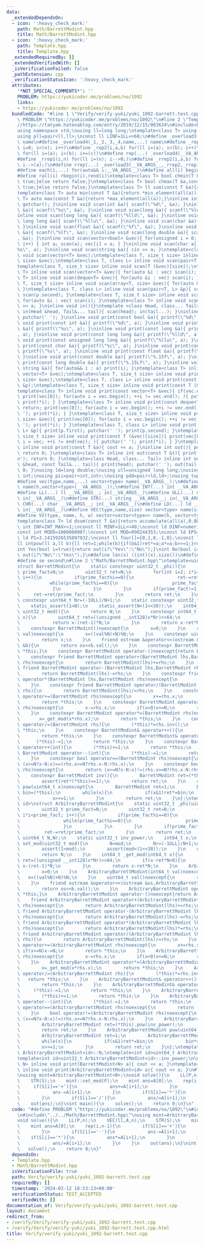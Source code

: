 ```yaml
---
data:
  _extendedDependsOn:
  - icon: ':heavy_check_mark:'
    path: Math/BarrettModint.hpp
    title: Math/BarrettModint.hpp
  - icon: ':heavy_check_mark:'
    path: Template.hpp
    title: Template.hpp
  _extendedRequiredBy: []
  _extendedVerifiedWith: []
  _isVerificationFailed: false
  _pathExtension: cpp
  _verificationStatusIcon: ':heavy_check_mark:'
  attributes:
    '*NOT_SPECIAL_COMMENTS*': ''
    PROBLEM: https://yukicoder.me/problems/no/1092
    links:
    - https://yukicoder.me/problems/no/1092
  bundledCode: "#line 1 \"Verify/verify-yuki/yuki_1092-barrett.test.cpp\"\n#define\
    \ PROBLEM \"https://yukicoder.me/problems/no/1092\"\n#line 2 \"Template.hpp\"\n\
    //https://tatyam.hatenablog.com/entry/2019/12/15/003634\n#include<bits/stdc++.h>\n\
    using namespace std;\nusing ll=long long;\ntemplate<class T> using pq=priority_queue<T,vector<T>,greater<T>>;\n\
    using pll=pair<ll,ll>;\nconst ll LINF=1LL<<60;\n#define _overload3(_1,_2,_3,name,...)\
    \ name\n#define _overload4(_1,_2,_3,_4,name,...) name\n#define _rep1(i,n) for(ll\
    \ i=0; i<(n); i++)\n#define _rep2(i,a,b) for(ll i=(a); i<(b); i++)\n#define _rep3(i,a,b,c)\
    \ for(ll i=(a); i<(b); i+=(c))\n#define rep(...) _overload4(__VA_ARGS__,_rep3,_rep2,_rep1)(__VA_ARGS__)\n\
    #define _rrep1(i,n) for(ll i=(n); i-->0;)\n#define _rrep2(i,a,b) for(ll i=(b);\
    \ i-->(a);)\n#define rrep(...) _overload3(__VA_ARGS__,_rrep2,_rrep1)(__VA_ARGS__)\n\
    #define each(i,...) for(auto&& i:__VA_ARGS__)\n#define all(i) begin(i),end(i)\n\
    #define rall(i) rbegin(i),rend(i)\ntemplate<class T> bool chmin(T &a,const T &b){if(a>b){a=b;return\
    \ true;}else return false;}\ntemplate<class T> bool chmax(T &a,const T &b){if(a<b){a=b;return\
    \ true;}else return false;}\ntemplate<class T> ll sum(const T &a){return accumulate(all(a),0LL);}\n\
    template<class T> auto min(const T &a){return *min_element(all(a));}\ntemplate<class\
    \ T> auto max(const T &a){return *max_element(all(a));}\ninline int scan(){ return\
    \ getchar(); }\ninline void scan(int &a){ scanf(\"%d\", &a); }\ninline void scan(unsigned\
    \ &a){ scanf(\"%u\", &a); }\ninline void scan(long &a){ scanf(\"%ld\", &a); }\n\
    inline void scan(long long &a){ scanf(\"%lld\", &a); }\ninline void scan(unsigned\
    \ long long &a){ scanf(\"%llu\", &a); }\ninline void scan(char &a){ cin >> a;\
    \ }\ninline void scan(float &a){ scanf(\"%f\", &a); }\ninline void scan(double\
    \ &a){ scanf(\"%lf\", &a); }\ninline void scan(long double &a){ scanf(\"%Lf\"\
    , &a); }\ninline void scan(vector<bool> &vec){ for(unsigned i = 0; i < vec.size();\
    \ i++) { int a; scan(a); vec[i] = a; } }\ninline void scan(char a[]){ scanf(\"\
    %s\", a); }\ninline void scan(string &a){ cin >> a; }\ntemplate<class T> inline\
    \ void scan(vector<T> &vec);\ntemplate<class T, size_t size> inline void scan(array<T,\
    \ size> &vec);\ntemplate<class T, class L> inline void scan(pair<T, L> &p);\n\
    template<class T, size_t size> inline void scan(T (&vec)[size]);\ntemplate<class\
    \ T> inline void scan(vector<T> &vec){ for(auto &i : vec) scan(i); }\ntemplate<class\
    \ T> inline void scan(deque<T> &vec){ for(auto &i : vec) scan(i); }\ntemplate<class\
    \ T, size_t size> inline void scan(array<T, size> &vec){ for(auto &i : vec) scan(i);\
    \ }\ntemplate<class T, class L> inline void scan(pair<T, L> &p){ scan(p.first);\
    \ scan(p.second); }\ntemplate<class T, size_t size> inline void scan(T (&vec)[size]){\
    \ for(auto &i : vec) scan(i); }\ntemplate<class T> inline void scan(T &a){ cin\
    \ >> a; }\ninline void in(){}\ntemplate <class Head, class... Tail> inline void\
    \ in(Head &head, Tail&... tail){ scan(head); in(tail...); }\ninline void print(){\
    \ putchar(' '); }\ninline void print(const bool &a){ printf(\"%d\", a); }\ninline\
    \ void print(const int &a){ printf(\"%d\", a); }\ninline void print(const unsigned\
    \ &a){ printf(\"%u\", a); }\ninline void print(const long &a){ printf(\"%ld\"\
    , a); }\ninline void print(const long long &a){ printf(\"%lld\", a); }\ninline\
    \ void print(const unsigned long long &a){ printf(\"%llu\", a); }\ninline void\
    \ print(const char &a){ printf(\"%c\", a); }\ninline void print(const char a[]){\
    \ printf(\"%s\", a); }\ninline void print(const float &a){ printf(\"%.15f\", a);\
    \ }\ninline void print(const double &a){ printf(\"%.15f\", a); }\ninline void\
    \ print(const long double &a){ printf(\"%.15Lf\", a); }\ninline void print(const\
    \ string &a){ for(auto&& i : a) print(i); }\ntemplate<class T> inline void print(const\
    \ vector<T> &vec);\ntemplate<class T, size_t size> inline void print(const array<T,\
    \ size> &vec);\ntemplate<class T, class L> inline void print(const pair<T, L>\
    \ &p);\ntemplate<class T, size_t size> inline void print(const T (&vec)[size]);\n\
    template<class T> inline void print(const vector<T> &vec){ if(vec.empty()) return;\
    \ print(vec[0]); for(auto i = vec.begin(); ++i != vec.end(); ){ putchar(' ');\
    \ print(*i); } }\ntemplate<class T> inline void print(const deque<T> &vec){ if(vec.empty())\
    \ return; print(vec[0]); for(auto i = vec.begin(); ++i != vec.end(); ){ putchar('\
    \ '); print(*i); } }\ntemplate<class T, size_t size> inline void print(const array<T,\
    \ size> &vec){ print(vec[0]); for(auto i = vec.begin(); ++i != vec.end(); ){ putchar('\
    \ '); print(*i); } }\ntemplate<class T, class L> inline void print(const pair<T,\
    \ L> &p){ print(p.first); putchar(' '); print(p.second); }\ntemplate<class T,\
    \ size_t size> inline void print(const T (&vec)[size]){ print(vec[0]); for(auto\
    \ i = vec; ++i != end(vec); ){ putchar(' '); print(*i); } }\ntemplate<class T>\
    \ inline void print(const T &a){ cout << a; }\ninline int out(){ putchar('\\n');\
    \ return 0; }\ntemplate<class T> inline int out(const T &t){ print(t); putchar('\\\
    n'); return 0; }\ntemplate<class Head, class... Tail> inline int out(const Head\
    \ &head, const Tail&... tail){ print(head); putchar(' '); out(tail...); return\
    \ 0; }\nusing ld=long double;\nusing ull=unsigned long long;\nusing uint=unsigned\
    \ int;\nusing pii=pair<int,int>;\nusing pdd=pair<ld,ld>;\nusing tuplis=array<ll,3>;\n\
    #define vec(type,name,...) vector<type> name(__VA_ARGS__);\n#define vv(type,name,h,...)vector<vector<type>>\
    \ name(h,vector<type>(__VA_ARGS__));\n#define INT(...) int __VA_ARGS__; in(__VA_ARGS__)\n\
    #define LL(...) ll __VA_ARGS__; in(__VA_ARGS__)\n#define ULL(...) ull __VA_ARGS__;\
    \ in(__VA_ARGS__)\n#define STR(...) string __VA_ARGS__; in(__VA_ARGS__)\n#define\
    \ CHR(...) char __VA_ARGS__; in(__VA_ARGS__)\n#define LD(...) ld __VA_ARGS__;\
    \ in(__VA_ARGS__)\n#define VEC(type,name,size) vector<type> name(size); in(name)\n\
    #define VV(type, name, h, w) vector<vector<type>> name(h, vector<type>(w)); in(name)\n\
    template<class T> ld dsum(const T &a){return accumulate(all(a),0.0L);}\nconst\
    \ int INF=INT_MAX>>1;\nconst ll MINF=1LL<<40;\nconst ld DINF=numeric_limits<ld>::infinity();\n\
    const int MODD=1000000007;\nconst int MOD=998244353;\nconst ld EPS=1e-9;\nconst\
    \ ld PI=3.1415926535897932;\nconst ll four[]={0,1,0,-1,0};\nconst ll eight[]={0,1,1,0,-1,-1,1,-1,0};\n\
    ll intpow(ll a,ll b){ll ret=1;while(b){if(b&1)ret*=a;a*=a;b>>=1;}return ret;}\n\
    int Yes(bool i=true){return out(i?\"Yes\":\"No\");}\nint No(bool i=true){return\
    \ out(i?\"No\":\"Yes\");}\n#define len(x) ((int)(x).size())\n#define fi first\n\
    #define se second\n#line 2 \"Math/BarrettModint.hpp\"\ntemplate<uint32_t N>\n\
    struct BarrettModint{\n    static constexpr uint32_t _phi(){\n        uint32_t\
    \ prime_fact=N;\n        uint32_t ret=N;\n        for(int i=2; i*i<prime_fact;\
    \ i++){\n            if(prime_fact%i==0){\n                ret-=ret/i;\n     \
    \           while(prime_fact%i==0){\n                    prime_fact/=i;\n    \
    \            }\n            }\n        }\n        if(prime_fact!=1){\n       \
    \     ret-=ret/prime_fact;\n        }\n        return ret;\n    }\n    static\
    \ constexpr uint64_t Nr=(-1ULL)/N+1;\n    static constexpr uint32_t inv_power=_phi()-1;\n\
    \    static_assert(1<N);\n    static_assert(N<(1<<30));\n    int64_t x;\n    constexpr\
    \ uint32_t mod(){\n        return N;\n    }\n    constexpr int64_t _get_mod(int64_t\
    \ x){\n        uint64_t ret=((unsigned __int128)x*Nr)>>64;\n        if(x-ret*N<0){\n\
    \            return x-(ret-1)*N;\n        }\n        return x-ret*N;\n    }\n\
    \    constexpr BarrettModint()noexcept{\n        x=0;\n    }\n    constexpr BarrettModint(int64_t\
    \ val)noexcept{\n        x=((val%N)+N)%N;\n    }\n    constexpr uint64_t val()noexcept{\n\
    \        return x;\n    }\n    friend ostream &operator<<(ostream &os,BarrettModint\
    \ &b){\n        return os<<b.val();\n    }\n    constexpr BarrettModint operator+()noexcept{return\
    \ *this;}\n    constexpr BarrettModint operator-()noexcept{return BarrettModint()-(*this);}\n\
    \    constexpr friend BarrettModint operator+(BarrettModint lhs,BarrettModint\
    \ rhs)noexcept{\n        return BarrettModint(lhs)+=rhs;\n    }\n    constexpr\
    \ friend BarrettModint operator-(BarrettModint lhs,BarrettModint rhs)noexcept{\n\
    \        return BarrettModint(lhs)-=rhs;\n    }\n    constexpr friend BarrettModint\
    \ operator*(BarrettModint lhs,BarrettModint rhs)noexcept{\n        return BarrettModint(lhs)*=rhs;\n\
    \    }\n    constexpr friend BarrettModint operator/(BarrettModint lhs,BarrettModint\
    \ rhs){\n        return BarrettModint(lhs)/=rhs;\n    }\n    constexpr BarrettModint\
    \ operator+=(BarrettModint rhs)noexcept{\n        x+=rhs.x;\n        if(x>=N)x-=N;\n\
    \        return *this;\n    }\n    constexpr BarrettModint operator-=(BarrettModint\
    \ rhs)noexcept{\n        x-=rhs.x;\n        if(x<0)x+=N;\n        return *this;\n\
    \    }\n    constexpr BarrettModint operator*=(BarrettModint rhs)noexcept{\n \
    \       x=_get_mod(x*rhs.x);\n        return *this;\n    }\n    constexpr BarrettModint\
    \ operator/=(BarrettModint rhs){\n        (*this)*=rhs.inv();\n        return\
    \ *this;\n    }\n    constexpr BarrettModint& operator++(){\n        (*this)+=1;\n\
    \        return *this;\n    }\n    constexpr BarrettModint& operator--(){\n  \
    \      (*this)-=1;\n        return *this;\n    }\n    constexpr BarrettModint\
    \ operator++(int){\n        (*this)+=1;\n        return *this;\n    }\n    constexpr\
    \ BarrettModint operator--(int){\n        (*this)-=1;\n        return *this;\n\
    \    }\n    constexpr bool operator==(BarrettModint rhs)noexcept{\n        return\
    \ (x>=N?x-N:x)==(rhs.x>=N?rhs.x-N:rhs.x);\n    }\n    constexpr bool operator!=(BarrettModint\
    \ rhs)noexcept{\n        return (x>=N?x-N:x)!=(rhs.x>=N?rhs.x-N:rhs.x);\n    }\n\
    \    constexpr BarrettModint inv(){\n        BarrettModint ret=(*this).pow(inv_power);\n\
    \        assert(ret*(*this)==1);\n        return ret;\n    }\n    constexpr BarrettModint\
    \ pow(uint64_t x)noexcept{\n        BarrettModint ret=1;\n        BarrettModint\
    \ bin=(*this);\n        while(x){\n            if(x&1)ret*=bin;\n            bin*=bin;\n\
    \            x>>=1;\n        }\n        return ret;\n    }\n};\ntemplate<int32_t\
    \ id>\nstruct ArbitraryBarrettModint{\n    static uint32_t _phi(uint32_t N){\n\
    \        uint32_t prime_fact=N;\n        uint32_t ret=N;\n        for(int i=2;\
    \ i*i<prime_fact; i++){\n            if(prime_fact%i==0){\n                ret-=ret/i;\n\
    \                while(prime_fact%i==0){\n                    prime_fact/=i;\n\
    \                }\n            }\n        }\n        if(prime_fact!=1){\n   \
    \         ret-=ret/prime_fact;\n        }\n        return ret;\n    }\n    static\
    \ uint64_t N,Nr;\n    static uint32_t inv_power;\n    int64_t x;\n    static void\
    \ set_mod(uint32_t mod){\n        N=mod;\n        Nr=(-1ULL)/N+1;\n        inv_power=_phi(N)-1;\n\
    \        assert(1<mod);\n        assert(mod<(1<<30));\n    }\n    uint32_t mod(){\n\
    \        return N;\n    }\n    int64_t _get_mod(int64_t x){\n        uint64_t\
    \ ret=((unsigned __int128)x*Nr)>>64;\n        if(x-ret*N<0){\n            return\
    \ x-(ret-1)*N;\n        }\n        return x-ret*N;\n    }\n    ArbitraryBarrettModint()noexcept{\n\
    \        x=0;\n    }\n    ArbitraryBarrettModint(int64_t val)noexcept{\n     \
    \   x=((val%N)+N)%N;\n    }\n    uint64_t val()noexcept{\n        return x;\n\
    \    }\n    friend ostream &operator<<(ostream &os,ArbitraryBarrettModint &b){\n\
    \        return os<<b.val();\n    }\n    ArbitraryBarrettModint operator+()noexcept{return\
    \ *this;}\n    ArbitraryBarrettModint operator-()noexcept{return ArbitraryBarrettModint()-(*this);}\n\
    \    friend ArbitraryBarrettModint operator+(ArbitraryBarrettModint lhs,ArbitraryBarrettModint\
    \ rhs)noexcept{\n        return ArbitraryBarrettModint(lhs)+=rhs;\n    }\n   \
    \ friend ArbitraryBarrettModint operator-(ArbitraryBarrettModint lhs,ArbitraryBarrettModint\
    \ rhs)noexcept{\n        return ArbitraryBarrettModint(lhs)-=rhs;\n    }\n   \
    \ friend ArbitraryBarrettModint operator*(ArbitraryBarrettModint lhs,ArbitraryBarrettModint\
    \ rhs)noexcept{\n        return ArbitraryBarrettModint(lhs)*=rhs;\n    }\n   \
    \ friend ArbitraryBarrettModint operator/(ArbitraryBarrettModint lhs,ArbitraryBarrettModint\
    \ rhs){\n        return ArbitraryBarrettModint(lhs)/=rhs;\n    }\n    ArbitraryBarrettModint\
    \ operator+=(ArbitraryBarrettModint rhs)noexcept{\n        x+=rhs.x;\n       \
    \ if(x>=N)x-=N;\n        return *this;\n    }\n    ArbitraryBarrettModint operator-=(ArbitraryBarrettModint\
    \ rhs)noexcept{\n        x-=rhs.x;\n        if(x<0)x+=N;\n        return *this;\n\
    \    }\n    ArbitraryBarrettModint operator*=(ArbitraryBarrettModint rhs)noexcept{\n\
    \        x=_get_mod(x*rhs.x);\n        return *this;\n    }\n    ArbitraryBarrettModint\
    \ operator/=(ArbitraryBarrettModint rhs){\n        (*this)*=rhs.inv();\n     \
    \   return *this;\n    }\n    ArbitraryBarrettModint& operator++(){\n        (*this)+=1;\n\
    \        return *this;\n    }\n    ArbitraryBarrettModint& operator--(){\n   \
    \     (*this)-=1;\n        return *this;\n    }\n    ArbitraryBarrettModint operator++(int){\n\
    \        (*this)+=1;\n        return *this;\n    }\n    ArbitraryBarrettModint\
    \ operator--(int){\n        (*this)-=1;\n        return *this;\n    }\n    bool\
    \ operator==(ArbitraryBarrettModint rhs)noexcept{\n        return (x>=N?x-N:x)==(rhs.x>=N?rhs.x-N:rhs.x);\n\
    \    }\n    bool operator!=(ArbitraryBarrettModint rhs)noexcept{\n        return\
    \ (x>=N?x-N:x)!=(rhs.x>=N?rhs.x-N:rhs.x);\n    }\n    ArbitraryBarrettModint inv(){\n\
    \        ArbitraryBarrettModint ret=(*this).pow(inv_power);\n        assert(ret*(*this)==1);\n\
    \        return ret;\n    }\n    ArbitraryBarrettModint pow(uint64_t x)noexcept{\n\
    \        ArbitraryBarrettModint ret=1;\n        ArbitraryBarrettModint bin=(*this);\n\
    \        while(x){\n            if(x&1)ret*=bin;\n            bin*=bin;\n    \
    \        x>>=1;\n        }\n        return ret;\n    }\n};\ntemplate<int id>uint64_t\
    \ ArbitraryBarrettModint<id>::N;\ntemplate<int id>uint64_t ArbitraryBarrettModint<id>::Nr;\n\
    template<int id>uint32_t ArbitraryBarrettModint<id>::inv_power;\n\ntemplate<uint32_t\
    \ N> inline void print(BarrettModint<N> a){ cout << a; }\ntemplate<int32_t id>\
    \ inline void print(ArbitraryBarrettModint<id> a){ cout << a; }\n#line 4 \"Verify/verify-yuki/yuki_1092-barrett.test.cpp\"\
    \nusing mint=ArbitraryBarrettModint<0>;\nvoid solve(){\n    LL(P,n);\n    VEC(ll,A,n);\n\
    \    STR(S);\n    mint::set_mod(P);\n    mint ans=A[0];\n    rep(i,n-1){\n   \
    \     if(S[i]=='+'){\n            ans+=A[i+1];\n        }\n        if(S[i]=='-'){\n\
    \            ans-=A[i+1];\n        }\n        if(S[i]=='*'){\n            ans*=A[i+1];\n\
    \        }\n        if(S[i]=='/'){\n            ans/=A[i+1];\n        }\n    }\n\
    \    out(ans);\n}\nint main(){\n    solve();\n    return 0;\n}\n"
  code: "#define PROBLEM \"https://yukicoder.me/problems/no/1092\"\n#include\"../../Template.hpp\"\
    \n#include\"../../Math/BarrettModint.hpp\"\nusing mint=ArbitraryBarrettModint<0>;\n\
    void solve(){\n    LL(P,n);\n    VEC(ll,A,n);\n    STR(S);\n    mint::set_mod(P);\n\
    \    mint ans=A[0];\n    rep(i,n-1){\n        if(S[i]=='+'){\n            ans+=A[i+1];\n\
    \        }\n        if(S[i]=='-'){\n            ans-=A[i+1];\n        }\n    \
    \    if(S[i]=='*'){\n            ans*=A[i+1];\n        }\n        if(S[i]=='/'){\n\
    \            ans/=A[i+1];\n        }\n    }\n    out(ans);\n}\nint main(){\n \
    \   solve();\n    return 0;\n}"
  dependsOn:
  - Template.hpp
  - Math/BarrettModint.hpp
  isVerificationFile: true
  path: Verify/verify-yuki/yuki_1092-barrett.test.cpp
  requiredBy: []
  timestamp: '2024-03-12 18:53:23+09:00'
  verificationStatus: TEST_ACCEPTED
  verifiedWith: []
documentation_of: Verify/verify-yuki/yuki_1092-barrett.test.cpp
layout: document
redirect_from:
- /verify/Verify/verify-yuki/yuki_1092-barrett.test.cpp
- /verify/Verify/verify-yuki/yuki_1092-barrett.test.cpp.html
title: Verify/verify-yuki/yuki_1092-barrett.test.cpp
---
```

